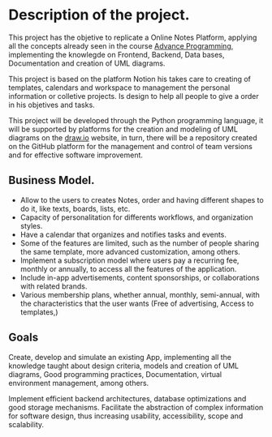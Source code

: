 # Description of the project.

 This project has the objetive to replicate a Online Notes Platform, applying all the concepts already seen in the course [Advance Programming](https://github.com/EngAndres/ud-public/tree/main/courses/advanced-programming), implementing the knowlegde on Frontend, Backend, Data bases, Documentation and creation of UML diagrams. 

This project is based on the platform Notion his takes care to creating of templates, calendars and workspace to management the personal information or colletive projects. Is design to help all people to give a order in his objetives and tasks. 

This project will be developed through the Python programming language, it will be supported by platforms for the creation and modeling of UML diagrams on the [draw.io](http://draw.io/) website, in turn, there will be a repository created on the GitHub platform for the management and control of team versions and for effective software improvement.
 
## Business Model.

- Allow to the users to creates Notes, order and having different shapes to do it, like texts, boards, lists, etc.
- Capacity of personalitation for differents workflows, and organization styles.
- Have a calendar that organizes and notifies tasks and events.
- Some of the features are limited, such as the number of people sharing the same template, more advanced customization, among others.
- Implement a subscription model where users pay a recurring fee, monthly or annually, to access all the features of the application.
- Include in-app advertisements, content sponsorships, or collaborations with related brands.
- Various membership plans, whether annual, monthly, semi-annual, with the characteristics that the user wants (Free of advertising, Access to templates,)

## Goals

Create, develop and simulate an existing App, implementing all the knowledge taught about design criteria, models and creation of UML diagrams, Good programming practices, Documentation, virtual environment management, among others. 

Implement efficient backend architectures, database optimizations and good storage mechanisms. 
Facilitate the abstraction of complex information for software design, thus increasing usability, accessibility, scope and scalability.
  
